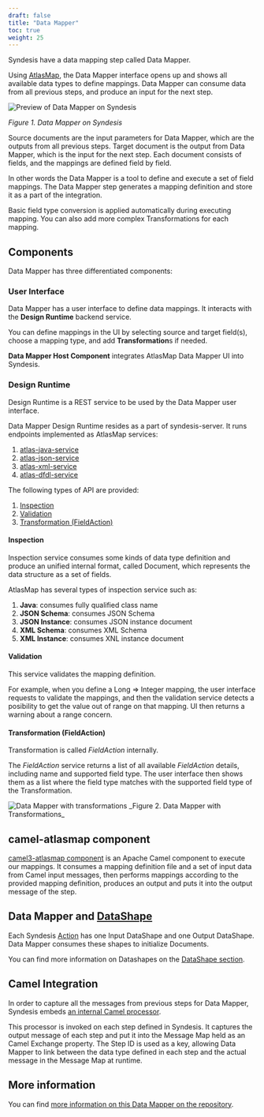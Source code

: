 ```yaml
---
draft: false
title: "Data Mapper"
toc: true
weight: 25
---
```


Syndesis have a data mapping step called Data Mapper.

Using [AtlasMap](https://github.com/atlasmap/atlasmap/blob/master/README.md), the Data Mapper interface opens up and shows all available data types to define mappings. Data Mapper can consume data from all previous steps, and produce an input for the next step. 

![Preview of Data Mapper on Syndesis](https://raw.githubusercontent.com/syndesisio/syndesis-quickstarts/1.9/aws-dynamodb/img/create_integration15.png)

_Figure 1. Data Mapper on Syndesis_

Source documents are the input parameters for Data Mapper, which are the outputs from all previous steps. Target document is the output from Data Mapper, which is the input for the next step. Each document consists of fields, and the mappings are defined field by field. 

In other words the Data Mapper is a tool to define and execute a set of field mappings. The Data Mapper step generates a mapping definition and store it as a part of the integration. 

Basic field type conversion is applied automatically during executing mapping. You can also add more complex Transformations for each mapping. 

## Components

Data Mapper has three differentiated components:

### User Interface

Data Mapper has a user interface to define data mappings. It interacts with the **Design Runtime** backend service.

You can define mappings in the UI by selecting source and target field(s), choose a mapping type, and add **Transformation**s if needed. 

**Data Mapper Host Component** integrates AtlasMap Data Mapper UI into Syndesis.

### Design Runtime

Design Runtime is a REST service to be used by the Data Mapper user interface.

Data Mapper Design Runtime resides as a part of syndesis-server. It runs endpoints implemented as AtlasMap services:

1. [atlas-java-service](https://github.com/atlasmap/atlasmap/tree/master/lib/modules/java/service)
1. [atlas-json-service](https://github.com/atlasmap/atlasmap/tree/master/lib/modules/json/service)
1. [atlas-xml-service](https://github.com/atlasmap/atlasmap/tree/master/lib/modules/xml/service)
1. [atlas-dfdl-service](https://github.com/atlasmap/atlasmap/tree/master/lib/modules/dfdl/service)

The following types of API are provided:

1. [Inspection](#inspection)
1. [Validation](#validation)
1. [Transformation (FieldAction)](#transformation-fieldaction-)

#### Inspection

Inspection service consumes some kinds of data type definition and produce an unified internal format, called Document, which represents the data structure as a set of fields. 

AtlasMap has several types of inspection service such as:

1. **Java**: consumes fully qualified class name
1. **JSON Schema**: consumes JSON Schema 
1. **JSON Instance**: consumes JSON instance document
1. **XML Schema**: consumes XML Schema
1. **XML Instance**: consumes XNL instance document

#### Validation

This service validates the mapping definition. 

For example, when you define a Long => Integer mapping, the user interface requests to validate the mappings, and then the validation service detects a posibility to get the value out of range on that mapping. UI then returns a warning about a range concern.

#### Transformation (FieldAction)

Transformation is called *FieldAction* internally. 

The *FieldAction* service returns a list of all available *FieldAction* details, including name and supported field type. The user interface then shows them as a list where the field type matches with the supported field type of the Transformation.

<img style="max-width: 100%" src="https://raw.githubusercontent.com/syndesisio/syndesis-quickstarts/1.9/db-2-api-connector/img/contact-2-task.png" alt="Data Mapper with transformations"/>
_Figure 2. Data Mapper with Transformations_

## camel-atlasmap component

[camel3-atlasmap component](https://github.com/atlasmap/atlasmap/tree/master/camel3) is an Apache Camel component to execute our mappings. It consumes a mapping definition file and a set of input data from Camel input messages, then performs mappings according to the provided mapping definition, produces an output and puts it into the output message of the step.

## Data Mapper and [DataShape](https://github.com/syndesisio/syndesis/blob/master/app/common/model/src/main/java/io/syndesis/common/model/DataShape.java)
Each Syndesis [Action](https://github.com/syndesisio/syndesis/blob/master/app/common/model/src/main/java/io/syndesis/common/model/action/Action.java) has one Input DataShape and one Output DataShape.
Data Mapper consumes these shapes to initialize Documents. 

You can find more information on Datashapes on the [DataShape section](datashapes).

## Camel Integration

In order to capture all the messages from previous steps for Data Mapper, Syndesis embeds [an internal Camel processor](https://github.com/syndesisio/syndesis/blob/master/app/integration/runtime/src/main/java/io/syndesis/integration/runtime/capture/OutMessageCaptureProcessor.java). 

This processor is invoked on each step defined in Syndesis. It captures the output message of each step and put it into the Message Map held as an Camel Exchange property. The Step ID is used as a key, allowing Data Mapper to link between the data type defined in each step and the actual message in the Message Map at runtime.

## More information

You can find [more information on this Data Mapper on the repository](https://github.com/syndesisio/syndesis/blob/master/app/server/docs/design/datamapper.md).
